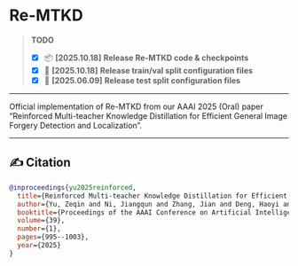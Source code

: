 # Re-MTKD


> **TODO**
> - [x] 📦 **[2025.10.18]** **Release Re-MTKD code & checkpoints** 
> - [x] 🔗 **[2025.10.18]** **Release train/val split configuration files** 
> - [x] 🔗 **[2025.06.09]** **Release test split configuration files** 

---

Official implementation of Re-MTKD from our AAAI 2025 (Oral) paper “Reinforced Multi-teacher Knowledge Distillation for Efficient General Image Forgery Detection and Localization”.

---

## ✍️ Citation
```bibtex
@inproceedings{yu2025reinforced,
  title={Reinforced Multi-teacher Knowledge Distillation for Efficient General Image Forgery Detection and Localization},
  author={Yu, Zeqin and Ni, Jiangqun and Zhang, Jian and Deng, Haoyi and Lin, Yuzhen},
  booktitle={Proceedings of the AAAI Conference on Artificial Intelligence},
  volume={39},
  number={1},
  pages={995--1003},
  year={2025}
}

